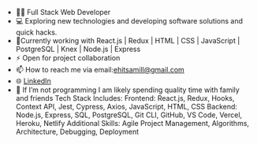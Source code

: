 
- 👨‍💻	 Full Stack Web Developer
- 💻 Exploring new technologies and developing software solutions and quick hacks.
- :seedling:Currently working with React.js | Redux | HTML | CSS | JavaScript | PostgreSQL | Knex | Node.js | Express
- :zap: Open for project collaboration
- :mailbox: How to reach me via email:ehitsamill@gmail.com
- :globe_with_meridians: <a href="https://www.linkedin.com/in/anthony-miller-88768842/">LinkedIn</a>
- :speech_balloon: If I’m not programming I am likely spending quality time with family and friends
Tech Stack Includes:
Frontend: React.js, Redux, Hooks, Context API, Jest, Cypress, Axios, JavaScript, HTML, CSS
Backend: Node.js, Express, SQL, PostgreSQL, Git CLI, GitHub, VS Code, Vercel, Heroku, Netlify
Additional Skills: Agile Project Management, Algorithms, Architecture, Debugging, Deployment

